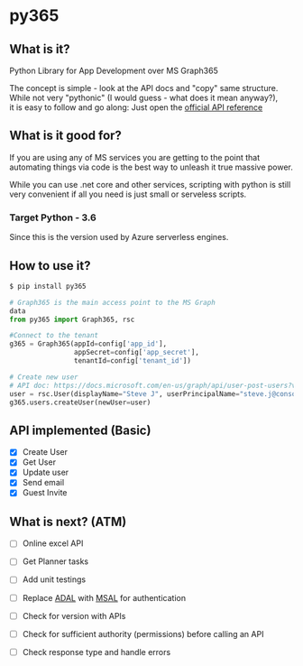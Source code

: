 # py365
## What is it?
Python Library for App Development over MS Graph365

The concept is simple - look at the API docs and "copy" same structure.   
While not very "pythonic" (I would guess - what does it mean anyway?),   
it is easy to follow and go along:
Just open the [official API reference](https://docs.microsoft.com/en-us/graph/api/overview?view=graph-rest-1.0)

## What is it good for?
If you are using any of MS services you are getting to the point that automating things via code is the best way to unleash it true massive power.

While you can use .net core and other services, scripting with python is still very convenient if all you need is just small or serveless scripts.

### Target Python - 3.6
Since this is the version used by Azure serverless engines.

## How to use it?
```bash
$ pip install py365
```

```python
# Graph365 is the main access point to the MS Graph
data
from py365 import Graph365, rsc

#Connect to the tenant
g365 = Graph365(appId=config['app_id'],
                appSecret=config['app_secret'],
                tenantId=config['tenant_id']) 

# Create new user 
# API doc: https://docs.microsoft.com/en-us/graph/api/user-post-users?view=graph-rest-1.0
user = rsc.User(displayName="Steve J", userPrincipalName="steve.j@consotco.com")
g365.users.createUser(newUser=user)

```

## API implemented (Basic)
-[x] Create User
-[x] Get User
-[x] Update user
-[X] Send email
-[X] Guest Invite

## What is next? (ATM)
-[ ] Online excel API
-[ ] Get Planner tasks
-[ ] Add unit testings
-[ ] Replace [ADAL](https://github.com/AzureAD/azure-activedirectory-library-for-python)
 with [MSAL](https://github.com/AzureAD/microsoft-authentication-library-for-python) for authentication
-[ ] Check for version with APIs
-[ ] Check for sufficient authority (permissions) before calling an API
-[ ] Check response type and handle errors



